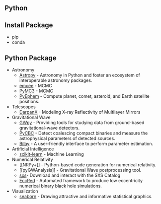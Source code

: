 ## Python

## Install Package

- pip
- conda

## Python Package

- Astronomy
	- [Astropy](https://www.astropy.org) - Astronomy in Python and foster an ecosystem of interoperable astronomy packages.
	- [emcee](https://emcee.readthedocs.io/en/v2.2.1/) - MCMC
	- [PyMC3](https://docs.pymc.io) - MCMC
	- [PyEphem](https://rhodesmill.org/pyephem/index.html) - Compute planet, comet, asteroid, and Earth satellite positions.
- Telescopes
	- [DarpanX](https://github.com/biswajitmb/DarpanX) - Modeling X-ray Reflectivity of Multilayer Mirrors
- Gravitational Wave
	- [GWpy](https://gwpy.github.io/docs/latest/index.html) - Providing tools for studying data from ground-based gravitational-wave detectors.
	- [PyCBC](https://pycbc.org) - Detect coalescing compact binaries and measure the astrophysical parameters of detected sources.
	- [Bilby](https://lscsoft.docs.ligo.org/bilby/) - A user-friendly interface to perform parameter estimation.
- Artificial Intelligence
	- [scikit-learn](https://scikit-learn.org/stable/) - Machine Learning
- Numerical Relativity
	- [[NRPy+]] - Python-based code generation for numerical relativity.
	- [[pyGWAnalysis]] - Gravitational Wave postprocessing tool.
	- [sxs](https://github.com/sxs-collaboration/sxs)- Download and interact with the SXS Catalog
	- [EccRed](https://github.com/NCSAGravity/eccred) - Automated framework to produce low eccentricity numerical binary black hole simulations.
- Visualization
	- [seaborn](http://seaborn.pydata.org) - Drawing attractive and informative statistical graphics.